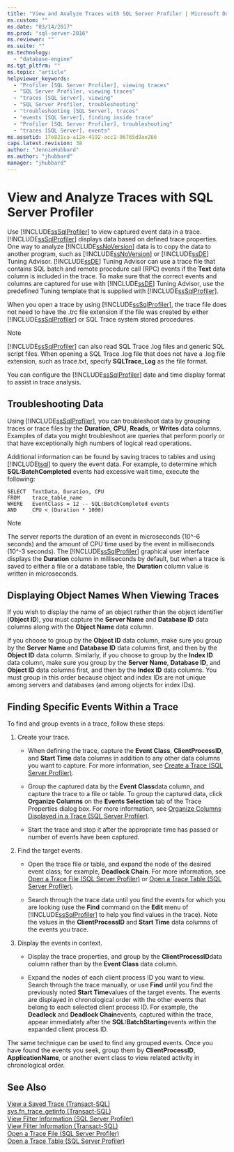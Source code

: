 ```yaml
---
title: "View and Analyze Traces with SQL Server Profiler | Microsoft Docs"
ms.custom: ""
ms.date: "03/14/2017"
ms.prod: "sql-server-2016"
ms.reviewer: ""
ms.suite: ""
ms.technology: 
  - "database-engine"
ms.tgt_pltfrm: ""
ms.topic: "article"
helpviewer_keywords: 
  - "Profiler [SQL Server Profiler], viewing traces"
  - "SQL Server Profiler, viewing traces"
  - "traces [SQL Server], viewing"
  - "SQL Server Profiler, troubleshooting"
  - "troubleshooting [SQL Server], traces"
  - "events [SQL Server], finding inside trace"
  - "Profiler [SQL Server Profiler], troubleshooting"
  - "traces [SQL Server], events"
ms.assetid: 17e821ca-a12e-4192-acc1-96765d9ae266
caps.latest.revision: 38
author: "JennieHubbard"
ms.author: "jhubbard"
manager: "jhubbard"
---
```

# View and Analyze Traces with SQL Server Profiler
  Use [!INCLUDE[ssSqlProfiler](../../includes/sssqlprofiler-md.md)] to view captured event data in a trace. [!INCLUDE[ssSqlProfiler](../../includes/sssqlprofiler-md.md)] displays data based on defined trace properties. One way to analyze [!INCLUDE[ssNoVersion](../../includes/ssnoversion-md.md)] data is to copy the data to another program, such as [!INCLUDE[ssNoVersion](../../includes/ssnoversion-md.md)] or [!INCLUDE[ssDE](../../includes/ssde-md.md)] Tuning Advisor. [!INCLUDE[ssDE](../../includes/ssde-md.md)] Tuning Advisor can use a trace file that contains SQL batch and remote procedure call (RPC) events if the **Text** data column is included in the trace. To make sure that the correct events and columns are captured for use with [!INCLUDE[ssDE](../../includes/ssde-md.md)] Tuning Advisor, use the predefined Tuning template that is supplied with [!INCLUDE[ssSqlProfiler](../../includes/sssqlprofiler-md.md)].  
  
 When you open a trace by using [!INCLUDE[ssSqlProfiler](../../includes/sssqlprofiler-md.md)], the trace file does not need to have the .trc file extension if the file was created by either [!INCLUDE[ssSqlProfiler](../../includes/sssqlprofiler-md.md)] or SQL Trace system stored procedures.  
  
> [!NOTE]  
>  [!INCLUDE[ssSqlProfiler](../../includes/sssqlprofiler-md.md)] can also read SQL Trace .log files and generic SQL script files. When opening a SQL Trace .log file that does not have a .log file extension, such as trace.txt, specify **SQLTrace_Log** as the file format.  
  
 You can configure the [!INCLUDE[ssSqlProfiler](../../includes/sssqlprofiler-md.md)] date and time display format to assist in trace analysis.  
  
## Troubleshooting Data  
 Using [!INCLUDE[ssSqlProfiler](../../includes/sssqlprofiler-md.md)], you can troubleshoot data by grouping traces or trace files by the **Duration**, **CPU**, **Reads**, or **Writes** data columns. Examples of data you might troubleshoot are queries that perform poorly or that have exceptionally high numbers of logical read operations.  
  
 Additional information can be found by saving traces to tables and using [!INCLUDE[tsql](../../includes/tsql-md.md)] to query the event data. For example, to determine which **SQL:BatchCompleted** events had excessive wait time, execute the following:  
  
```  
SELECT  TextData, Duration, CPU  
FROM    trace_table_name  
WHERE   EventClass = 12 -- SQL:BatchCompleted events  
AND     CPU < (Duration * 1000)  
```  
  
> [!NOTE]  
>  The server reports the duration of an event in microseconds (10^-6 seconds) and the amount of CPU time used by the event in milliseconds (10^-3 seconds). The [!INCLUDE[ssSqlProfiler](../../includes/sssqlprofiler-md.md)] graphical user interface displays the **Duration** column in milliseconds by default, but when a trace is saved to either a file or a database table, the **Duration** column value is written in microseconds.  
  
## Displaying Object Names When Viewing Traces  
 If you wish to display the name of an object rather than the object identifier (**Object ID**), you must capture the **Server Name** and **Database ID** data columns along with the **Object Name** data column.  
  
 If you choose to group by the **Object ID** data column, make sure you group by the **Server Name** and **Database ID** data columns first, and then by the **Object ID** data column. Similarly, if you choose to group by the **Index ID** data column, make sure you group by the **Server Name**, **Database ID**, and **Object ID** data columns first, and then by the **Index ID** data columns. You must group in this order because object and index IDs are not unique among servers and databases (and among objects for index IDs).  
  
## Finding Specific Events Within a Trace  
 To find and group events in a trace, follow these steps:  
  
1.  Create your trace.  
  
    -   When defining the trace, capture the **Event Class**, **ClientProcessID**, and **Start Time** data columns in addition to any other data columns you want to capture. For more information, see [Create a Trace &#40;SQL Server Profiler&#41;](../../tools/sql-server-profiler/create-a-trace-sql-server-profiler.md).  
  
    -   Group the captured data by the **Event Class**data column, and capture the trace to a file or table. To group the captured data, click **Organize Columns** on the **Events Selection** tab of the Trace Properties dialog box. For more information, see [Organize Columns Displayed in a Trace &#40;SQL Server Profiler&#41;](../../tools/sql-server-profiler/organize-columns-displayed-in-a-trace-sql-server-profiler.md).  
  
    -   Start the trace and stop it after the appropriate time has passed or number of events have been captured.  
  
2.  Find the target events.  
  
    -   Open the trace file or table, and expand the node of the desired event class; for example, **Deadlock Chain**. For more information, see [Open a Trace File &#40;SQL Server Profiler&#41;](../../tools/sql-server-profiler/open-a-trace-file-sql-server-profiler.md) or [Open a Trace Table &#40;SQL Server Profiler&#41;](../../tools/sql-server-profiler/open-a-trace-table-sql-server-profiler.md).  
  
    -   Search through the trace data until you find the events for which you are looking (use the **Find** command on the **Edit** menu of [!INCLUDE[ssSqlProfiler](../../includes/sssqlprofiler-md.md)] to help you find values in the trace). Note the values in the **ClientProcessID** and **Start Time** data columns of the events you trace.  
  
3.  Display the events in context.  
  
    -   Display the trace properties, and group by the **ClientProcessID**data column rather than by the **Event Class** data column.  
  
    -   Expand the nodes of each client process ID you want to view. Search through the trace manually, or use **Find** until you find the previously noted **Start Time**values of the target events. The events are displayed in chronological order with the other events that belong to each selected client process ID. For example, the **Deadlock** and **Deadlock Chain**events, captured within the trace, appear immediately after the **SQL:BatchStarting**events within the expanded client process ID.  
  
 The same technique can be used to find any grouped events. Once you have found the events you seek, group them by **ClientProcessID**, **ApplicationName**, or another event class to view related activity in chronological order.  
  
## See Also  
 [View a Saved Trace &#40;Transact-SQL&#41;](../../relational-databases/sql-trace/view-a-saved-trace-transact-sql.md)   
 [sys.fn_trace_getinfo &#40;Transact-SQL&#41;](../../relational-databases/system-functions/sys-fn-trace-getinfo-transact-sql.md)   
 [View Filter Information &#40;SQL Server Profiler&#41;](../../tools/sql-server-profiler/view-filter-information-sql-server-profiler.md)   
 [View Filter Information &#40;Transact-SQL&#41;](../../relational-databases/sql-trace/view-filter-information-transact-sql.md)   
 [Open a Trace File &#40;SQL Server Profiler&#41;](../../tools/sql-server-profiler/open-a-trace-file-sql-server-profiler.md)   
 [Open a Trace Table &#40;SQL Server Profiler&#41;](../../tools/sql-server-profiler/open-a-trace-table-sql-server-profiler.md)  
  
  